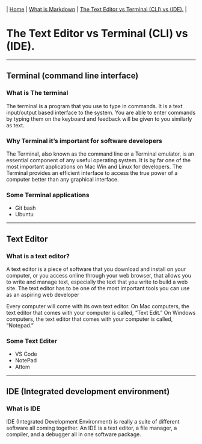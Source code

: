  |  [Home](README.md)  |  [What is Markdown](mdown.md)   |      [The Text Editor vs Terminal (CLI) vs (IDE).](terminal.md) |


 

# The Text Editor vs Terminal (CLI) vs (IDE).

**********************

## Terminal (command line interface)

### What is The terminal

The terminal is a program that you use to type in commands.
It is a text input/output based interface to the system. 
You are able to enter commands by typing them on the keyboard 
and feedback will be given to you similarly as text.

 ### Why Terminal it’s important for software developers


 The Terminal, also known as the command line or a Terminal emulator,
 is an essential component of any useful operating system. It is by far
 one of the most important applications on Mac Win and Linux for developers.
 The Terminal provides an efficient interface to access the true power of a 
 computer better than any graphical interface.
 
### Some Terminal applications

* Git bash
* Ubuntu

 __________________
 
## Text Editor 

### What is a text editor?


A text editor is a piece of software that you download and install on
your computer, or you access online through your web browser, that
allows you to write and manage text, especially the text that you write
to build a web site. The text editor has to be one of the most
important tools you can use as an aspiring web developer

Every computer will come with its own text editor. On Mac
computers, the text editor that comes with your computer is called,
“Text Edit.” On Windows computers, the text editor that comes with
your computer is called, “Notepad.”

### Some Text Editer 

* VS Code
* NotePad
* Attom

____________________

## IDE (Integrated development environment)

### What is IDE 

IDE (Integrated Development Environment) is really a suite of
different software all coming together. An IDE is a text editor, a file
manager, a compiler, and a debugger all in one software package.


